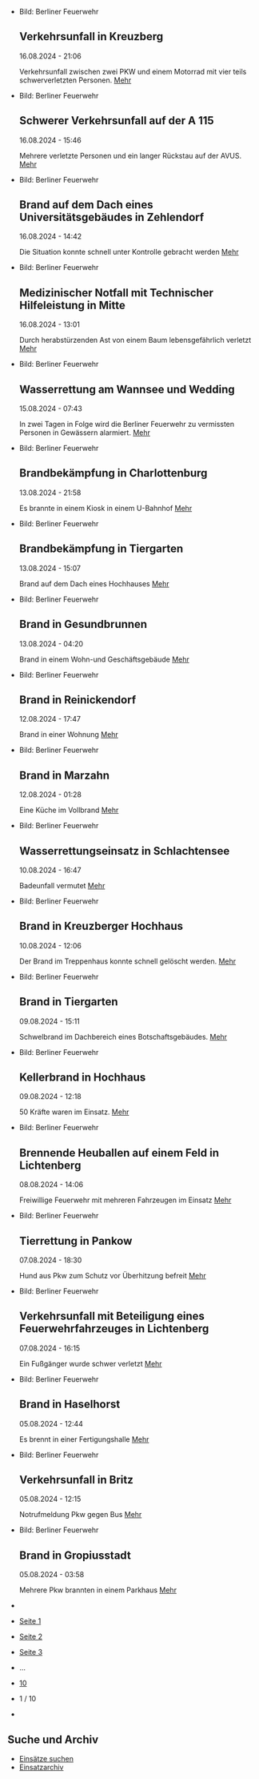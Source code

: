 * Bild: Berliner Feuerwehr

  Verkehrsunfall in Kreuzberg
  ----------

   16.08.2024 - 21:06

   Verkehrsunfall zwischen zwei PKW und einem Motorrad mit vier teils schwerverletzten Personen.
  [Mehr](https://www.berliner-feuerwehr.de/aktuelles/einsaetze/verkehrsunfall-in-kreuzberg-1-4594/)

* Bild: Berliner Feuerwehr

  Schwerer Verkehrsunfall auf der A 115
  ----------

   16.08.2024 - 15:46

   Mehrere verletzte Personen und ein langer Rückstau auf der AVUS.
  [Mehr](https://www.berliner-feuerwehr.de/aktuelles/einsaetze/schwerer-verkehrsunfall-auf-der-a-115-4593/)

* Bild: Berliner Feuerwehr

  Brand auf dem Dach eines Universitätsgebäudes in Zehlendorf
  ----------

   16.08.2024 - 14:42

   Die Situation konnte schnell unter Kontrolle gebracht werden
  [Mehr](https://www.berliner-feuerwehr.de/aktuelles/einsaetze/brand-dem-dach-eines-universitaetsgebaeudes-in-zehlendorf-4592/)

* Bild: Berliner Feuerwehr

  Medizinischer Notfall mit Technischer Hilfeleistung in Mitte
  ----------

   16.08.2024 - 13:01

   Durch herabstürzenden Ast von einem Baum lebensgefährlich verletzt
  [Mehr](https://www.berliner-feuerwehr.de/aktuelles/einsaetze/medizinischer-notfall-mit-technischer-hilfeleistung-in-mitte-1-4591/)

* Bild: Berliner Feuerwehr

  Wasserrettung am Wannsee und Wedding
  ----------

   15.08.2024 - 07:43

   In zwei Tagen in Folge wird die Berliner Feuerwehr zu vermissten Personen in Gewässern alarmiert.
  [Mehr](https://www.berliner-feuerwehr.de/aktuelles/einsaetze/wasserrettung-am-wannsee-und-wedding-4587/)

* Bild: Berliner Feuerwehr

  Brandbekämpfung in Charlottenburg
  ----------

   13.08.2024 - 21:58

   Es brannte in einem Kiosk in einem U-Bahnhof
  [Mehr](https://www.berliner-feuerwehr.de/aktuelles/einsaetze/brandbekaempfung-in-charlottenburg-1-4586/)

* Bild: Berliner Feuerwehr

  Brandbekämpfung in Tiergarten
  ----------

   13.08.2024 - 15:07

   Brand auf dem Dach eines Hochhauses
  [Mehr](https://www.berliner-feuerwehr.de/aktuelles/einsaetze/brandbekaempfung-in-tiergarten-4585/)

* Bild: Berliner Feuerwehr

  Brand in Gesundbrunnen
  ----------

   13.08.2024 - 04:20

   Brand in einem Wohn-und Geschäftsgebäude
  [Mehr](https://www.berliner-feuerwehr.de/aktuelles/einsaetze/brand-in-gesundbrunnen-11-4584/)

* Bild: Berliner Feuerwehr

  Brand in Reinickendorf
  ----------

   12.08.2024 - 17:47

   Brand in einer Wohnung
  [Mehr](https://www.berliner-feuerwehr.de/aktuelles/einsaetze/brand-in-reinickendorf-10-4583/)

* Bild: Berliner Feuerwehr

  Brand in Marzahn
  ----------

   12.08.2024 - 01:28

   Eine Küche im Vollbrand
  [Mehr](https://www.berliner-feuerwehr.de/aktuelles/einsaetze/brand-in-marzahn-6-4581/)

* Bild: Berliner Feuerwehr

  Wasserrettungseinsatz in Schlachtensee
  ----------

   10.08.2024 - 16:47

   Badeunfall vermutet
  [Mehr](https://www.berliner-feuerwehr.de/aktuelles/einsaetze/wssserrettungseinsatz-in-schlachtensee-4580/)

* Bild: Berliner Feuerwehr

  Brand in Kreuzberger Hochhaus
  ----------

   10.08.2024 - 12:06

   Der Brand im Treppenhaus konnte schnell gelöscht werden.
  [Mehr](https://www.berliner-feuerwehr.de/aktuelles/einsaetze/brand-in-kreuzberger-hochhaus-4579/)

* Bild: Berliner Feuerwehr

  Brand in Tiergarten
  ----------

   09.08.2024 - 15:11

   Schwelbrand im Dachbereich eines Botschaftsgebäudes.
  [Mehr](https://www.berliner-feuerwehr.de/aktuelles/einsaetze/brand-in-tiergarten-3-4578/)

* Bild: Berliner Feuerwehr

  Kellerbrand in Hochhaus
  ----------

   09.08.2024 - 12:18

   50 Kräfte waren im Einsatz.
  [Mehr](https://www.berliner-feuerwehr.de/aktuelles/einsaetze/kellerbrand-in-hochhaus-4576/)

* Bild: Berliner Feuerwehr

  Brennende Heuballen auf einem Feld in Lichtenberg
  ----------

   08.08.2024 - 14:06

   Freiwillige Feuerwehr mit mehreren Fahrzeugen im Einsatz
  [Mehr](https://www.berliner-feuerwehr.de/aktuelles/einsaetze/brennende-heuballen-in-lichtenberg-4575/)

* Bild: Berliner Feuerwehr

  Tierrettung in Pankow
  ----------

   07.08.2024 - 18:30

   Hund aus Pkw zum Schutz vor Überhitzung befreit
  [Mehr](https://www.berliner-feuerwehr.de/aktuelles/einsaetze/tierrettung-in-pankow-4573/)

* Bild: Berliner Feuerwehr

  Verkehrsunfall mit Beteiligung eines Feuerwehrfahrzeuges in Lichtenberg
  ----------

   07.08.2024 - 16:15

   Ein Fußgänger wurde schwer verletzt
  [Mehr](https://www.berliner-feuerwehr.de/aktuelles/einsaetze/verkehrsunfall-mit-dem-beteiligung-eines-feuerwehrfahrzeuges-in-friedrichsfelde-4572/)

* Bild: Berliner Feuerwehr

  Brand in Haselhorst
  ----------

   05.08.2024 - 12:44

   Es brennt in einer Fertigungshalle
  [Mehr](https://www.berliner-feuerwehr.de/aktuelles/einsaetze/brand-in-haselhorst-2-4571/)

* Bild: Berliner Feuerwehr

  Verkehrsunfall in Britz
  ----------

   05.08.2024 - 12:15

   Notrufmeldung Pkw gegen Bus
  [Mehr](https://www.berliner-feuerwehr.de/aktuelles/einsaetze/verkehrsunfall-in-britz-1-4570/)

* Bild: Berliner Feuerwehr

  Brand in Gropiusstadt
  ----------

   05.08.2024 - 03:58

   Mehrere Pkw brannten in einem Parkhaus
  [Mehr](https://www.berliner-feuerwehr.de/aktuelles/einsaetze/brand-in-gropiusstadt-2-4569/)

* []()
* [Seite 1](https://www.berliner-feuerwehr.de/aktuelles/einsaetze/1/)
* [Seite 2](https://www.berliner-feuerwehr.de/aktuelles/einsaetze/2/)
* [Seite 3](https://www.berliner-feuerwehr.de/aktuelles/einsaetze/3/)
* …
* [10](https://www.berliner-feuerwehr.de/aktuelles/einsaetze/10/)
* 1 / 10
* [](https://www.berliner-feuerwehr.de/aktuelles/einsaetze/2/)

Suche und Archiv
----------

* [Einsätze suchen](https://www.berliner-feuerwehr.de/aktuelles/einsaetze/einsatzsuche/)
* [Einsatzarchiv](https://www.berliner-feuerwehr.de/aktuelles/einsaetze/einsatzarchiv/)
